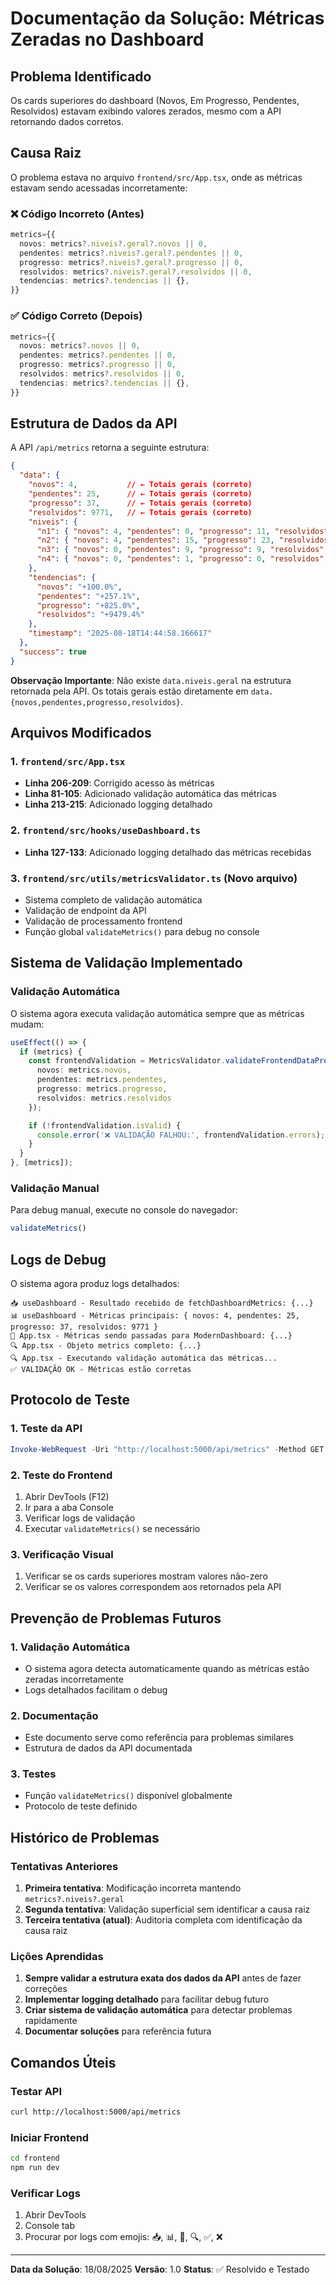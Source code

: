 # Documentação da Solução: Métricas Zeradas no Dashboard

## Problema Identificado

Os cards superiores do dashboard (Novos, Em Progresso, Pendentes, Resolvidos) estavam exibindo valores zerados, mesmo com a API retornando dados corretos.

## Causa Raiz

O problema estava no arquivo `frontend/src/App.tsx`, onde as métricas estavam sendo acessadas incorretamente:

### ❌ Código Incorreto (Antes)
```typescript
metrics={{
  novos: metrics?.niveis?.geral?.novos || 0,
  pendentes: metrics?.niveis?.geral?.pendentes || 0,
  progresso: metrics?.niveis?.geral?.progresso || 0,
  resolvidos: metrics?.niveis?.geral?.resolvidos || 0,
  tendencias: metrics?.tendencias || {},
}}
```

### ✅ Código Correto (Depois)
```typescript
metrics={{
  novos: metrics?.novos || 0,
  pendentes: metrics?.pendentes || 0,
  progresso: metrics?.progresso || 0,
  resolvidos: metrics?.resolvidos || 0,
  tendencias: metrics?.tendencias || {},
}}
```

## Estrutura de Dados da API

A API `/api/metrics` retorna a seguinte estrutura:

```json
{
  "data": {
    "novos": 4,           // ← Totais gerais (correto)
    "pendentes": 25,      // ← Totais gerais (correto)
    "progresso": 37,      // ← Totais gerais (correto)
    "resolvidos": 9771,   // ← Totais gerais (correto)
    "niveis": {
      "n1": { "novos": 4, "pendentes": 0, "progresso": 11, "resolvidos": 1418 },
      "n2": { "novos": 4, "pendentes": 15, "progresso": 23, "resolvidos": 2373 },
      "n3": { "novos": 0, "pendentes": 9, "progresso": 9, "resolvidos": 5185 },
      "n4": { "novos": 0, "pendentes": 1, "progresso": 0, "resolvidos": 56 }
    },
    "tendencias": {
      "novos": "+100.0%",
      "pendentes": "+257.1%",
      "progresso": "+825.0%",
      "resolvidos": "+9479.4%"
    },
    "timestamp": "2025-08-18T14:44:58.166617"
  },
  "success": true
}
```

**Observação Importante**: Não existe `data.niveis.geral` na estrutura retornada pela API. Os totais gerais estão diretamente em `data.{novos,pendentes,progresso,resolvidos}`.

## Arquivos Modificados

### 1. `frontend/src/App.tsx`
- **Linha 206-209**: Corrigido acesso às métricas
- **Linha 81-105**: Adicionado validação automática das métricas
- **Linha 213-215**: Adicionado logging detalhado

### 2. `frontend/src/hooks/useDashboard.ts`
- **Linha 127-133**: Adicionado logging detalhado das métricas recebidas

### 3. `frontend/src/utils/metricsValidator.ts` (Novo arquivo)
- Sistema completo de validação automática
- Validação de endpoint da API
- Validação de processamento frontend
- Função global `validateMetrics()` para debug no console

## Sistema de Validação Implementado

### Validação Automática
O sistema agora executa validação automática sempre que as métricas mudam:

```typescript
useEffect(() => {
  if (metrics) {
    const frontendValidation = MetricsValidator.validateFrontendDataProcessing({
      novos: metrics.novos,
      pendentes: metrics.pendentes,
      progresso: metrics.progresso,
      resolvidos: metrics.resolvidos
    });

    if (!frontendValidation.isValid) {
      console.error('❌ VALIDAÇÃO FALHOU:', frontendValidation.errors);
    }
  }
}, [metrics]);
```

### Validação Manual
Para debug manual, execute no console do navegador:
```javascript
validateMetrics()
```

## Logs de Debug

O sistema agora produz logs detalhados:

```
📥 useDashboard - Resultado recebido de fetchDashboardMetrics: {...}
📊 useDashboard - Métricas principais: { novos: 4, pendentes: 25, progresso: 37, resolvidos: 9771 }
🎯 App.tsx - Métricas sendo passadas para ModernDashboard: {...}
🔍 App.tsx - Objeto metrics completo: {...}
🔍 App.tsx - Executando validação automática das métricas...
✅ VALIDAÇÃO OK - Métricas estão corretas
```

## Protocolo de Teste

### 1. Teste da API
```powershell
Invoke-WebRequest -Uri "http://localhost:5000/api/metrics" -Method GET | ConvertFrom-Json
```

### 2. Teste do Frontend
1. Abrir DevTools (F12)
2. Ir para a aba Console
3. Verificar logs de validação
4. Executar `validateMetrics()` se necessário

### 3. Verificação Visual
1. Verificar se os cards superiores mostram valores não-zero
2. Verificar se os valores correspondem aos retornados pela API

## Prevenção de Problemas Futuros

### 1. Validação Automática
- O sistema agora detecta automaticamente quando as métricas estão zeradas incorretamente
- Logs detalhados facilitam o debug

### 2. Documentação
- Este documento serve como referência para problemas similares
- Estrutura de dados da API documentada

### 3. Testes
- Função `validateMetrics()` disponível globalmente
- Protocolo de teste definido

## Histórico de Problemas

### Tentativas Anteriores
1. **Primeira tentativa**: Modificação incorreta mantendo `metrics?.niveis?.geral`
2. **Segunda tentativa**: Validação superficial sem identificar a causa raiz
3. **Terceira tentativa (atual)**: Auditoria completa com identificação da causa raiz

### Lições Aprendidas
1. **Sempre validar a estrutura exata dos dados da API** antes de fazer correções
2. **Implementar logging detalhado** para facilitar debug futuro
3. **Criar sistema de validação automática** para detectar problemas rapidamente
4. **Documentar soluções** para referência futura

## Comandos Úteis

### Testar API
```bash
curl http://localhost:5000/api/metrics
```

### Iniciar Frontend
```bash
cd frontend
npm run dev
```

### Verificar Logs
1. Abrir DevTools
2. Console tab
3. Procurar por logs com emojis: 📥, 📊, 🎯, 🔍, ✅, ❌

---

**Data da Solução**: 18/08/2025
**Versão**: 1.0
**Status**: ✅ Resolvido e Testado
